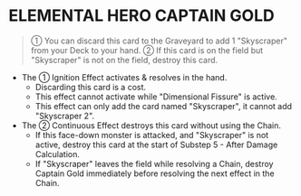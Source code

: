 # ELEMENTAL HERO CAPTAIN GOLD

> ① You can discard this card to the Graveyard to add 1 "Skyscraper" from your Deck to your hand. ② If this card is on the field but "Skyscraper" is not on the field, destroy this card.

*   The ① Ignition Effect activates & resolves in the hand.
    *   Discarding this card is a cost.
    *   This effect cannot activate while "Dimensional Fissure" is active.
    *   This effect can only add the card named "Skyscraper", it cannot add "Skyscraper 2".
*   The ② Continuous Effect destroys this card without using the Chain.
    *   If this face-down monster is attacked, and "Skyscraper" is not active, destroy this card at the start of Substep 5 - After Damage Calculation.
    *   If "Skyscraper" leaves the field while resolving a Chain, destroy Captain Gold immediately before resolving the next effect in the Chain.
